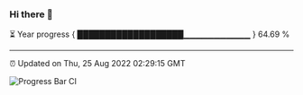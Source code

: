 ### Hi there 👋

⏳ Year progress { ███████████████████▁▁▁▁▁▁▁▁▁▁▁ } 64.69 %

---

⏰ Updated on Thu, 25 Aug 2022 02:29:15 GMT

![Progress Bar CI](https://github.com/ZhaoGui/ZhaoGui/workflows/Progress%20Bar%20CI/badge.svg)
